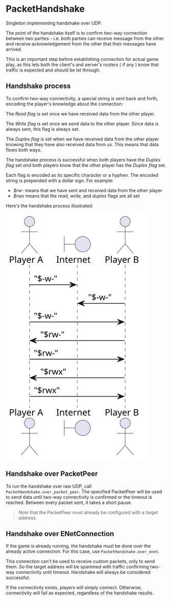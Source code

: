 # PacketHandshake

Singleton implementing handshake over UDP.

The point of the handshake itself is to confirm two-way connection between
two parties - i.e. both parties can receive message from the other and 
receive acknowledgement from the other that their messages have arrived.

This is an important step before establishing connection for actual game 
play, as this lets both the client's and server's routers ( if any ) know 
that traffic is expected and should be let through.

## Handshake process

To confirm two-way connectivity, a special string is sent back and forth,
encoding the player's knowledge about the connection:

The *Read flag* is set once we have received data from the other player.

The *Write flag* is set once we send data to the other player. Since data is
always sent, this flag is always set.

The *Duplex flag* is set when we have received data from the other player
knowing that they have also received data from us. This means that data flows
both ways.

The handshake process is successful when both players have the *Duplex flag*
set *and* both players know that the other player has the *Duplex flag* set.

Each flag is encoded as its specific character or a hyphen. The encoded string is prepended with a dollar sign. For example:

* *$rw-* means that we have sent and received data from the other player
* *$rwx* means that the *read*, *write*, and *duplex* flags are all set

Here's the handshake process illustrated:

![Handshake process](../assets/packet-handshake.svg)

## Handshake over PacketPeer

To run the handshake over raw UDP, call `PacketHandshake.over_packet_peer`. The
specified PacketPeer will be used to send data until two-way connectivity is
confirmed or the timeout is reached. Between every packet sent, it takes a
short pause.

> *Note* that the PacketPeer must already be configured with a target address.

## Handshake over ENetConnection

If the game is already running, the handshake must be done over the already
active connection. For this case, use `PacketHandshake.over_enet`.

This connection can't be used to receive custom packets, only to send them. So
the target address will be spammed with traffic confirming two-way connectivity
until timeout. Handshake will always be considered successful.

If the connectivity exists, players will simply connect. Otherwise,
connectivity will fail as expected, regardless of the handshake results.
